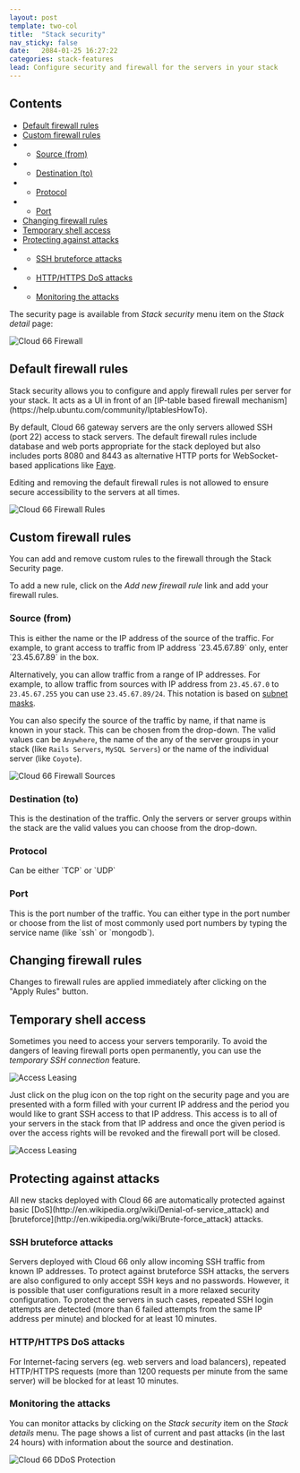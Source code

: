 ```yaml
---
layout: post
template: two-col
title:  "Stack security"
nav_sticky: false
date:   2084-01-25 16:27:22
categories: stack-features
lead: Configure security and firewall for the servers in your stack
---
```


<h2>Contents</h2>
<ul class="page-toc">
	<li>
		<a href="#default">Default firewall rules</a>
	</li>
	<li>
		<a href="#custom">Custom firewall rules</a>
	</li>
	        <li>
                <ul>
                <li><a href="#source">Source (from)</a></li>
                </ul>
            </li>
            <li>
                <ul>
                <li><a href="#destination">Destination (to)</a></li>
                </ul>
            </li>
            <li>
                <ul>
                <li><a href="#protocol">Protocol</a></li>
                </ul>
            </li>
            <li>
                <ul>
                <li><a href="#port">Port</a></li>
                </ul>
            </li>
	<li>
		<a href="#rules">Changing firewall rules</a>
	</li>
	<li>
		<a href="#temporary">Temporary shell access</a>
	</li>
	<li>
		<a href="#protect">Protecting against attacks</a>
	</li>
	        <li>
                <ul>
                <li><a href="#brute">SSH bruteforce attacks</a></li>
                </ul>
            </li>
            <li>
                <ul>
                <li><a href="#dos">HTTP/HTTPS DoS attacks</a></li>
                </ul>
            </li>
            <li>
                <ul>
                <li><a href="#monitor">Monitoring the attacks</a></li>
                </ul>
            </li>
</ul>

The security page is available from <i>Stack security</i> menu item on the <i>Stack detail</i> page:

![Cloud 66 Firewall](http://cdn.cloud66.com.s3.amazonaws.com/images/help/firewall_menu_item.png)

<h2 id="default">Default firewall rules</h2>
Stack security allows you to configure and apply firewall rules per server for your stack. It acts as a UI in front of an [IP-table based firewall mechanism](https://help.ubuntu.com/community/IptablesHowTo).

By default, Cloud 66 gateway servers are the only servers allowed SSH (port 22) access to stack servers. The default firewall rules include database and web ports appropriate for the stack deployed but also includes ports 8080 and 8443 as alternative HTTP ports for WebSocket-based applications like [Faye](/how-to/implementing-faye.html).

Editing and removing the default firewall rules is not allowed to ensure secure accessibility to the servers at all times.

![Cloud 66 Firewall Rules](http://cdn.cloud66.com.s3.amazonaws.com/images/help/firewall_rules.png)

<h2 id="custom">Custom firewall rules</h2>
You can add and remove custom rules to the firewall through the Stack Security page.

To add a new rule, click on the <i>Add new firewall rule</i> link and add your firewall rules.

<h3 id="source">Source (from)</h3>
This is either the name or the IP address of the source of the traffic. For example, to grant access to traffic from IP address `23.45.67.89` only, enter `23.45.67.89` in the box.

Alternatively, you can allow traffic from a range of IP addresses. For example, to allow traffic from sources with IP address from `23.45.67.0` to `23.45.67.255` you can use `23.45.67.89/24`. This notation is based on [subnet masks](http://en.wikipedia.org/wiki/CIDR_notation#IPv4_CIDR_blocks).

You can also specify the source of the traffic by name, if that name is known in your stack. This can be chosen from the drop-down. The valid values can be `Anywhere`, the name of the any of the server groups in your stack (like `Rails Servers`, `MySQL Servers`) or the name of the individual server (like `Coyote`).

![Cloud 66 Firewall Sources](http://cdn.cloud66.com.s3.amazonaws.com/images/help/firewall_from_dropdown.png)

<h3 id="destination">Destination (to)</h3>
This is the destination of the traffic. Only the servers or server groups within the stack are the valid values you can choose from the drop-down.

<h3 id="protocol">Protocol</h3>
Can be either `TCP` or `UDP`

<h3 id="port">Port</h3>
This is the port number of the traffic. You can either type in the port number or choose from the list of most commonly used port numbers by typing the service name (like `ssh` or `mongodb`).

<h2 id="rules">Changing firewall rules</h2>
Changes to firewall rules are applied immediately after clicking on the "Apply Rules" button.

<h2 id="temporary">Temporary shell access</h2>
Sometimes you need to access your servers temporarily. To avoid the dangers of leaving firewall ports open permanently, you can use the <i>temporary SSH connection</i> feature.

![Access Leasing](http://cdn.cloud66.com.s3.amazonaws.com/images/help/access_least_button.png)

Just click on the plug icon on the top right on the security page and you are presented with a form filled with your current IP address and the period you would like to grant SSH access to that IP address. This access is to all of your servers in the stack from that IP address and once the given period is over the access rights will be revoked and the firewall port will be closed.

![Access Leasing](http://cdn.cloud66.com.s3.amazonaws.com/images/help/access_least_overlay.png)

<h2 id="protect">Protecting against attacks</h2>
All new stacks deployed with Cloud 66 are automatically protected against basic [DoS](http://en.wikipedia.org/wiki/Denial-of-service_attack) and [bruteforce](http://en.wikipedia.org/wiki/Brute-force_attack) attacks.

<h3 id="brute">SSH bruteforce attacks</h3>
Servers deployed with Cloud 66 only allow incoming SSH traffic from known IP addresses. To protect against bruteforce SSH attacks, the servers are also configured to only accept SSH keys and no passwords. However, it is possible that user configurations result in a more relaxed security configuration. To protect the servers in such cases, repeated SSH login attempts are detected (more than 6 failed attempts from the same IP address per minute) and blocked for at least 10 minutes.

<h3 id="dos">HTTP/HTTPS DoS attacks</h3>
For Internet-facing servers (eg. web servers and load balancers), repeated HTTP/HTTPS requests (more than 1200 requests per minute from the same server) will be blocked for at least 10 minutes.

<h3 id="monitor">Monitoring the attacks</h3>
You can monitor attacks by clicking on the <i>Stack security</i> item on the <i>Stack details</i> menu. The page shows a list of current and past attacks (in the last 24 hours) with information about the source and destination.

![Cloud 66 DDoS Protection](http://help.cloud66.com.s3.amazonaws.com/images/cloud66_ddos_protection.png)
